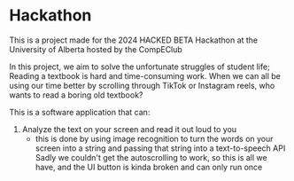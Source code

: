# Hackathon
This is a project made for the 2024 HACKED BETA Hackathon at the University of Alberta hosted by the CompEClub

In this project, we aim to solve the unfortunate struggles of student life;
Reading a textbook is hard and time-consuming work. When we can all be using our time better by scrolling through TikTok or Instagram reels, who wants to read a boring old textbook?

This is a software application that can:

1. Analyze the text on your screen and read it out loud to you
   - this is done by using image recognition to turn the words on your screen into a string and passing that string into a text-to-speech API
Sadly we couldn't get the autoscrolling to work, so this is all we have, and the UI button is kinda broken and can only run once 
